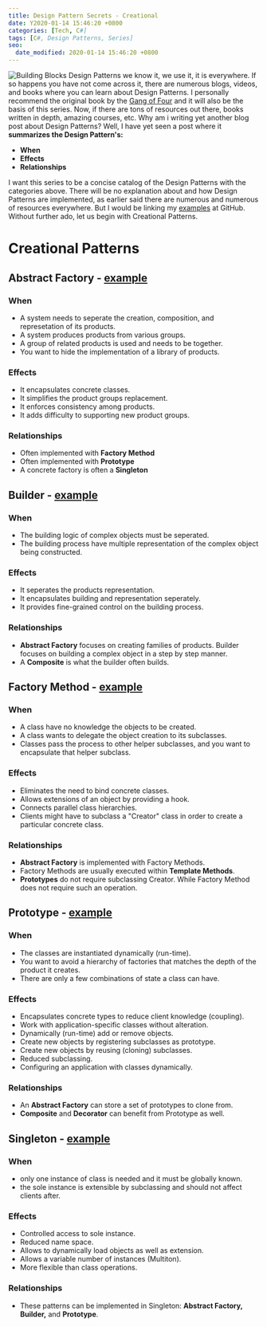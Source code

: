 ```yaml
---
title: Design Pattern Secrets - Creational
date: Y2020-01-14 15:46:20 +0800
categories: [Tech, C#]
tags: [C#, Design Patterns, Series]
seo:
  date_modified: 2020-01-14 15:46:20 +0800
---
```


![Building Blocks](https://drive.google.com/uc?export=view&id=18b0G0agdx-vBMgL23EKEIbSE7LqA9iph)
Design Patterns we know it, we use it, it is everywhere. If so happens you have not come across it, there are numerous blogs, videos, and books where you can learn about Design Patterns. I personally recommend the original book by the [Gang of Four](https://www.amazon.com/Design-Patterns-Elements-Reusable-Object-Oriented/dp/0201633612) and it will also be the basis of this series. Now, if there are tons of resources out there, books written in depth, amazing courses, etc. Why am i writing yet another blog post about Design Patterns? Well, I have yet seen a post where it __summarizes the Design Pattern's:__
- __When__
- __Effects__
- __Relationships__

I want this series to be a concise catalog of the Design Patterns with the categories above. There will be no explanation about and how Design Patterns are implemented, as earlier said there are numerous and numerous of resources everywhere. But I would be linking my [examples](http://github.com/ianescober/designpatterns) at GitHub. Without further ado, let us begin with Creational Patterns.

# Creational Patterns
## Abstract Factory - [example](https://github.com/IanEscober/DesignPatterns/tree/master/src/AbstractFactory)
### When
- A system needs to seperate the creation, composition, and represetation of its products.
- A system produces products from various groups.
- A group of related products is used and needs to be together.
- You want to hide the implementation of a library of products.

### Effects
- It encapsulates concrete classes.
- It simplifies the product groups replacement.
- It enforces consistency among products.
- It adds difficulty to supporting new product groups.

### Relationships
- Often implemented with __Factory Method__
- Often implemented with __Prototype__
- A concrete factory is often a __Singleton__

## Builder - [example](https://github.com/IanEscober/DesignPatterns/tree/master/src/Builder)
### When
- The building logic of complex objects must be seperated.
- The building process have multiple representation of the complex object being constructed.

### Effects
- It seperates the products representation.
- It encapsulates building and representation seperately.
- It provides fine-grained control on the building process.

### Relationships
- __Abstract Factory__ focuses on creating families of products. Builder focuses on building a complex object in a step by step manner.
- A __Composite__ is what the builder often builds.

## Factory Method - [example](https://github.com/IanEscober/DesignPatterns/tree/master/src/FactoryMethod)
### When
- A class have no knowledge the objects to be created.
- A class wants to delegate the object creation to its subclasses.
- Classes pass the process to other helper subclasses, and you want to encapsulate that helper subclass.

### Effects
- Eliminates the need to bind concrete classes.
- Allows extensions of an object by providing a hook.
- Connects parallel class hierarchies.
- Clients might have to subclass a "Creator" class in order to create a particular concrete class.

### Relationships
- __Abstract Factory__ is implemented with Factory Methods.
- Factory Methods are usually executed within __Template Methods__.
- __Prototypes__ do not require subclassing Creator. While Factory Method does not require such an operation.

## Prototype - [example](https://github.com/IanEscober/DesignPatterns/tree/master/src/Prototype)
### When
- The classes are instantiated dynamically (run-time).
- You want to avoid a hierarchy of factories that matches the depth of the product it creates.
- There are only a few combinations of state a class can have.

### Effects
- Encapsulates concrete types to reduce client knowledge (coupling).
- Work with application-specific classes without alteration.
- Dynamically (run-time) add or remove objects.
- Create new objects by registering subclasses as prototype. 
- Create new objects by reusing (cloning) subclasses. 
- Reduced subclassing.
- Configuring an application with classes dynamically.

### Relationships
- An __Abstract Factory__ can store a set of prototypes to clone from.
- __Composite__ and __Decorator__ can benefit from Prototype as well.

## Singleton - [example](https://github.com/IanEscober/DesignPatterns/tree/master/src/Singleton)
### When
- only one instance of class is needed and it must be globally known.
- the sole instance is extensible by subclassing and should not affect clients after.

### Effects
- Controlled access to sole instance.
- Reduced name space.
- Allows to dynamically load objects as well as extension.
- Allows a variable number of instances (Multiton).
- More flexible than class operations.

### Relationships
- These patterns can be implemented in Singleton: __Abstract Factory, Builder,__ and __Prototype__.